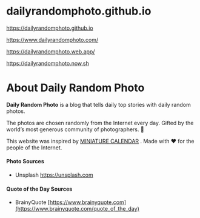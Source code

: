 # dailyrandomphoto.github.io

https://dailyrandomphoto.github.io

https://www.dailyrandomphoto.com/

https://dailyrandomphoto.web.app/

https://dailyrandomphoto.now.sh

# About Daily Random Photo

**Daily Random Photo** is a blog that tells daily top stories with daily random photos.

The photos are chosen randomly from the Internet every day.
Gifted by the world’s most generous community of photographers. 🎁

This website was inspired by [MINIATURE CALENDAR](http://miniature-calendar.com) .
Made with ❤️ for the people of the Internet.


#### Photo Sources
- Unsplash https://unsplash.com

#### Quote of the Day Sources
- BrainyQuote [https://www.brainyquote.com](https://www.brainyquote.com/quote_of_the_day)
